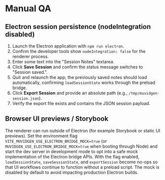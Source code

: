 # Manual QA

## Electron session persistence (nodeIntegration disabled)

1. Launch the Electron application with `npm run electron`.
2. Confirm the developer tools show `nodeIntegration: false` for the renderer process.
3. Enter some text into the "Session Notes" textarea.
4. Click **Save Session** and confirm the status message switches to "Session saved.".
5. Quit and relaunch the app; the previously saved notes should load automatically, confirming `loadSessionState` works through the preload bridge.
6. Click **Export Session** and provide an absolute path (e.g., `/tmp/muvidgen-session.json`).
7. Verify the export file exists and contains the JSON session payload.

## Browser UI previews / Storybook

The renderer can run outside of Electron (for example Storybook or static UI previews). Set the environment flag
`VITE_MUVIDGEN_USE_ELECTRON_BRIDGE_MOCK=true` (or `MUVIDGEN_USE_ELECTRON_BRIDGE_MOCK=true` when booting through Node) and
start the dev server in development mode to opt into a safe mock implementation of the Electron bridge APIs. With the
flag enabled, `loadSessionState`, `saveSessionState`, and `exportSession` become no-ops so that UI workflows continue to
function without a preload script. The mock is disabled by default to avoid impacting production Electron builds.
